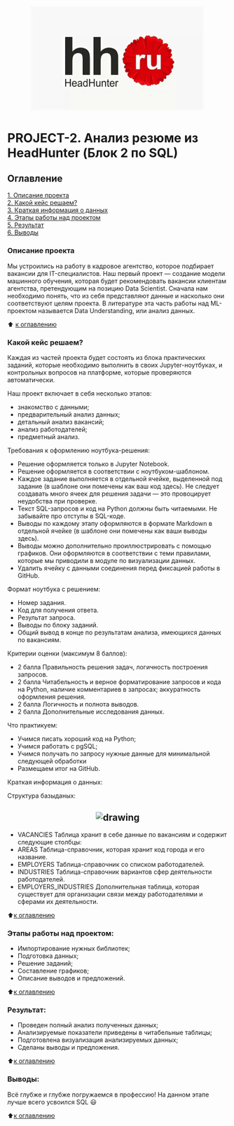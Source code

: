 ## <center> <img src = https://raw.githubusercontent.com/AndreyRysistov/DatasetsForPandas/main/hh%20label.jpg alt="drawing" style="width:400px;">

# PROJECT-2. Анализ резюме из HeadHunter (Блок 2 по SQL)

## Оглавление  
[1. Описание проекта](https://github.com/MrMonkeyfeeder/Project_HH2/tree/master/README.md#Описание-проекта)  
[2. Какой кейс решаем?](https://github.com/MrMonkeyfeeder/Project_HH2/tree/master/README.md#Какой-кейс-решаем)  
[3. Краткая информация о данных](https://github.com/MrMonkeyfeeder/Project_HH2/tree/master/README.md#Краткая-информация-о-данных)  
[4. Этапы работы над проектом](https://github.com/MrMonkeyfeeder/Project_HH2/tree/master/README.md#Этапы-работы-над-проектом)  
[5. Результат](https://github.com/MrMonkeyfeeder/Project_HH2/tree/master/README.md#Результат)  
[6. Выводы](https://github.com/MrMonkeyfeeder/Project_HH2/tree/master/README.md#Выводы)

### Описание проекта
Мы устроились на работу в кадровое агентство, которое подбирает вакансии для IT-специалистов. Наш первый проект — создание модели машинного обучения, которая будет рекомендовать вакансии клиентам агентства, претендующим на позицию Data Scientist. Сначала нам необходимо понять, что из себя представляют данные и насколько они соответствуют целям проекта. В литературе эта часть работы над ML-проектом называется Data Understanding, или анализ данных.

⬆️ [к оглавлению](https://github.com/MrMonkeyfeeder/Project_HH2/tree/master/README.md#Оглавление)

### Какой кейс решаем?
Каждая из частей проекта будет состоять из блока практических заданий, которые необходимо выполнить в своих Jupyter-ноутбуках, и контрольных вопросов на платформе, которые проверяются автоматически.

Наш проект включает в себя несколько этапов:

* знакомство с данными;
* предварительный анализ данных;
* детальный анализ вакансий;
* анализ работодателей;
* предметный анализ.

Требования к оформлению ноутбука-решения:

* Решение оформляется только в Jupyter Notebook.
* Решение оформляется в соответствии с ноутбуком-шаблоном.
* Каждое задание выполняется в отдельной ячейке, выделенной под задание (в шаблоне они помечены как ваш код здесь). Не следует создавать много ячеек для решения задачи — это провоцирует неудобства при проверке.
* Текст SQL-запросов и код на Python должны быть читаемыми. Не забывайте про отступы в SQL-коде.
* Выводы по каждому этапу оформляются в формате Markdown в отдельной ячейке (в шаблоне они помечены как ваши выводы здесь).
* Выводы можно дополнительно проиллюстрировать с помощью графиков. Они оформляются в соответствии с теми правилами, которые мы приводили в модуле по визуализации данных.
* Удалить ячейку с данными соединения перед фиксацией работы в GitHub.

Формат ноутбука с решением:

* Номер задания.
* Код для получения ответа.
* Результат запроса.
* Выводы по блоку заданий.
* Общий вывод в конце по результатам анализа, имеющихся данных по вакансиям.

Критерии оценки (максимум 8 баллов):

* 2 балла Правильность решения задач, логичность построения запросов.
* 2 балла Читабельность и верное форматирование запросов и кода на Python, наличие комментариев в запросах; аккуратность оформления решения.
* 2 балла Логичность и полнота выводов.
* 2 балла Дополнительные исследования данных.

Что практикуем:

* Учимся писать хороший код на Python;
* Учимся работать с pgSQL;
* Учимся получать по запросу нужные данные для минимальной следующей обработки
* Размещаем итог на GitHub.

Краткая информация о данных:

Структура базыданых:

## <center> <img src = https://lms.skillfactory.ru/asset-v1:SkillFactory+DST-3.0+28FEB2021+type@asset+block@SQL_pj2_2_1.png alt="drawing" style="width:400px;">


* VACANCIES Таблица хранит в себе данные по вакансиям и содержит следующие столбцы:
* AREAS Таблица-справочник, которая хранит код города и его название.
* EMPLOYERS Таблица-справочник со списком работодателей.
* INDUSTRIES Таблица-справочник вариантов сфер деятельности работодателей.
* EMPLOYERS_INDUSTRIES Дополнительная таблица, которая существует для организации связи между работодателями и сферами их деятельности.


⬆️[к оглавлению](https://github.com/MrMonkeyfeeder/Project_HH2/tree/master/README.md#Оглавление)

### Этапы работы над проектом:
* Импортирование нужных библиотек;
* Подготовка данных;
* Решение заданий;
* Составление графиков;
* Описание выводов и предложений.

⬆️[к оглавлению](https://github.com/MrMonkeyfeeder/Project_HH2/tree/master/README.md#Оглавление)

### Результат:
* Проведен полный анализ полученных данных;
* Анализируемые показатели приведены в читабельные таблицы;
* Подготовлена визуализация анализируемых данных;
* Сделаны выводы и предложения.

⬆️[к оглавлению](https://github.com/MrMonkeyfeeder/Project_HH2/tree/master/README.md#Оглавление)

### Выводы:
Всё глубже и глубже погружаемся в профессию! На данном этапе лучше всего усвоился SQL 😃

⬆️[к оглавлению](https://github.com/MrMonkeyfeeder/Project_HH2/tree/master/README.md#Оглавление)